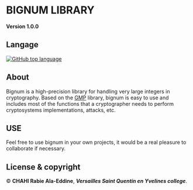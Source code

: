 # BIGNUM LIBRARY

**Version 1.0.0**

## Langage 

[![GitHub top language](https://img.shields.io/github/languages/top/Chahi-Rabie-Ala-Eddine/BIGNUM)](https://github.com/Chahi-Rabie-Ala-Eddine/BIGNUM)
 
## About

Bignum is a high-precision library for handling very large integers in cryptography. Based on the [GMP](https://gmplib.org/manual/index#Top) library, bignum is easy to use and includes most of the functions that a cryptographer needs to perform cryptosystems implementations, attacks, etc.

## USE

Feel free to use bignum in your own projects, it would be a real pleasure to collaborate if necessary.

## License & copyright

© **CHAHI Rabie Ala-Eddine**, ***Versailles Saint Quentin en Yvelines college***.
